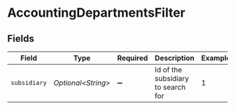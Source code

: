 # AccountingDepartmentsFilter


## Fields

| Field                              | Type                               | Required                           | Description                        | Example                            |
| ---------------------------------- | ---------------------------------- | ---------------------------------- | ---------------------------------- | ---------------------------------- |
| `subsidiary`                       | *Optional\<String>*                | :heavy_minus_sign:                 | Id of the subsidiary to search for | 1                                  |